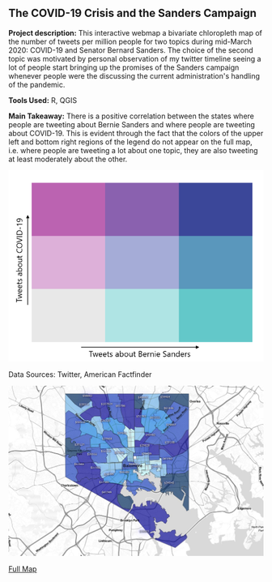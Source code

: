 ## The COVID-19 Crisis and the Sanders Campaign  

**Project description:** This interactive webmap a bivariate chloropleth map of the number of tweets per million people for two topics during mid-March 2020: COVID-19 and Senator Bernard Sanders. The choice of the second topic was motivated by personal observation of my twitter timeline seeing a lot of people start bringing up the promises of the Sanders campaign whenever people were the discussing the current administration's handling of the pandemic.  
  
**Tools Used:** R, QGIS  
  
**Main Takeaway:** There is a positive correlation between the states where people are tweeting about Bernie Sanders and where people are tweeting about COVID-19. This is evident through the fact that the colors of the upper left and bottom right regions of the legend do not appear on the full map, i.e. where people are tweeting a lot about one topic, they are also tweeting at least moderately about the other.  

<img src="../pages/tweets_map1/legend/bi_legend.png">

Data Sources: Twitter, American Factfinder

[<img src="../images/webmap_lab_thum.jpg?raw=true"/>](../pages/tweets_map1/index.html#5/38.065/-92.505)  

[Full Map](../pages/tweets_map1/index.html#5/38.065/-92.505)  
